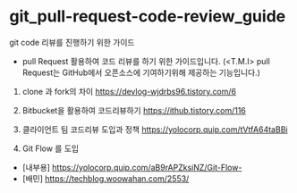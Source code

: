 # git_pull-request-code-review_guide
git code 리뷰를 진행하기 위한 가이드

-  pull Request 활용하여 코드 리뷰를 하기 위한 가이드입니다. 
(<T.M.I> pull Request는 GitHub에서 오픈소스에 기여하기위해 제공하는 기능입니다.)

1. clone 과 fork의 차이 https://devlog-wjdrbs96.tistory.com/6

2. Bitbucket을 활용하여 코드리뷰하기 https://ithub.tistory.com/116

3. 클라이언트 팀 코드리뷰 도입과 정책 https://yolocorp.quip.com/tVtfA64taBBi

4. Git Flow 를 도입
  - [내부용] https://yolocorp.quip.com/aB9rAPZksiNZ/Git-Flow-
  - [배민] https://techblog.woowahan.com/2553/
